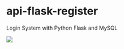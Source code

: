 # api-flask-register
Login System with Python Flask and MySQL


<img src="https://i.imgur.com/RSjO5Ub.jpeg" style="max-height: 1078.7px; min-height: 1078.7px; max-width: 666.884px;">
